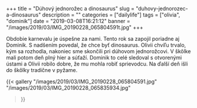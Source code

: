 +++
title = "Dúhový jednorožec a dinosaurus"
slug = "duhovy-jednorozec-a-dinosaurus"
description = ""
categories = ["dailylife"]
tags = ["olivia", "dominik"]
date = "2019-03-08T16:21:12"
banner = "/images/2019/03/IMG_20190228_065804591t.jpg"
+++

Obdobie karnevalu je úspešne za nami. Tento rok sa zapojil poriadne aj Dominik. S nadšením povedal, že chce byť dinosaurus. Olivii chvíľu trvalo, kým sa rozhodla, nakoniec sme skončili pri dúhovom jednorožcovi. V škôlke mali potom deň plný hier a súťaží. Dominik to celé sledoval s otvorenými ústami a Olivii robilo dobre, že mu mohla robiť sprievodcu. Na ďalší deň išli do škôlky tradične v pyžame.


{{< gallery
  "/images/2019/03/IMG_20190228_065804591.jpg"
  "/images/2019/03/IMG_20190228_065835934.jpg"
  
>}}

